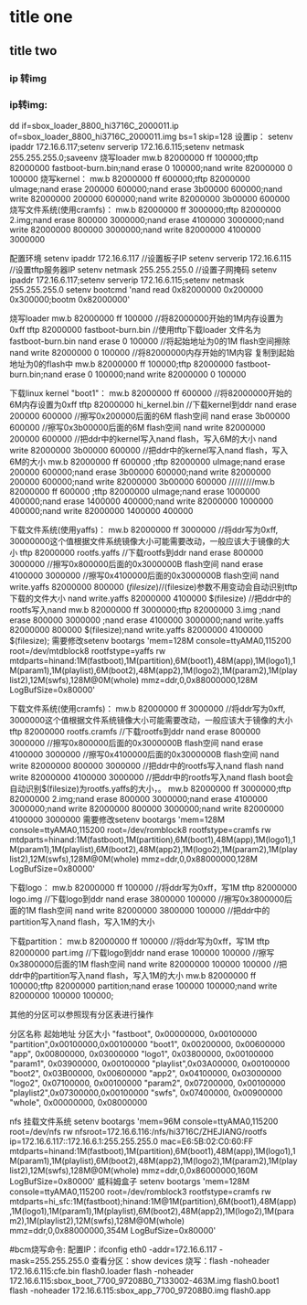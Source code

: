 


# title one


## title two

### ip 转img


### ip转img:
dd if=sbox_loader_8800_hi3716C_2000011.ip of=sbox_loader_8800_hi3716C_2000011.img bs=1 skip=128
设置ip：
setenv ipaddr 172.16.6.117;setenv serverip 172.16.6.115;setenv netmask 255.255.255.0;saveenv
烧写loader
mw.b 82000000 ff 100000;tftp 82000000 fastboot-burn.bin;nand erase 0 100000;nand write 82000000 0 100000
烧写kernel：
mw.b 82000000 ff 600000;tftp 82000000 uImage;nand erase 200000 600000;nand erase 3b00000 600000;nand write 82000000 200000 600000;nand write 82000000 3b00000 600000
烧写文件系统(使用cramfs)：
mw.b 82000000 ff 3000000;tftp 82000000 2.img;nand erase 800000 3000000;nand erase 4100000 3000000;nand write 82000000 800000 3000000;nand write 82000000 4100000 3000000

配置环境
setenv ipaddr 172.16.6.117               //设置板子IP
setenv serverip 172.16.6.115               //设置tftp服务器IP
setenv netmask 255.255.255.0          //设置子网掩码
setenv ipaddr 172.16.6.117;setenv serverip 172.16.6.115;setenv netmask 255.255.255.0
setenv bootcmd 'nand read 0x82000000 0x200000 0x300000;bootm 0x82000000'

烧写loader
mw.b 82000000 ff 100000                //将82000000开始的1M内存设置为0xff
tftp 82000000 fastboot-burn.bin      //使用tftp下载loader 文件名为 fastboot-burn.bin
nand erase 0 100000                     //将起始地址为0的1M flash空间擦除
nand write 82000000 0 100000           //将82000000内存开始的1M内容 复制到起始地址为0的flash中
mw.b 82000000 ff 100000;tftp 82000000 fastboot-burn.bin;nand erase 0 100000;nand write 82000000 0 100000

下载linux kernel "boot1"：
mw.b 82000000 ff 600000                    //将82000000开始的6M内存设置为0xff
tftp 82000000 hi_kernel.bin           //下载kernel到ddr
nand erase 200000 600000                //擦写0x200000后面的6M flash空间
nand erase 3b00000 600000                //擦写0x3b00000后面的6M flash空间
nand write 82000000 200000 600000      //把ddr中的kernel写入nand flash，写入6M的大小
nand write 82000000 3b00000 600000     //把ddr中的kernel写入nand flash，写入6M的大小
mw.b 82000000 ff 600000     ;tftp 82000000 uImage;nand erase 200000 600000;nand erase 3b00000 600000;nand write 82000000 200000 600000;nand write 82000000 3b00000 600000
/////////mw.b 82000000 ff 600000     ;tftp 82000000 uImage;nand erase 1000000 400000;nand erase 1400000 400000;nand write 82000000 1000000 400000;nand write 82000000 1400000 400000

下载文件系统(使用yaffs)：
mw.b 82000000 ff 3000000               //将ddr写为0xff, 30000000这个值根据文件系统镜像大小可能需要改动，一般应该大于镜像的大小
tftp 82000000 rootfs.yaffs                //下载rootfs到ddr
nand erase 800000 3000000                //擦写0x800000后面的0x3000000B flash空间
nand erase 4100000 3000000                //擦写0x4100000后面的0x3000000B flash空间
nand write.yaffs 82000000 800000 $(filesize)     //$(filesize)参数不用变动会自动识别tftp下载的文件大小
nand write.yaffs 82000000 4100000 $(filesize)      //把ddr中的rootfs写入nand
mw.b 82000000 ff 3000000;tftp 82000000 3.img ;nand erase 800000 3000000 ;nand erase 4100000 3000000;nand write.yaffs 82000000 800000 $(filesize);nand write.yaffs 82000000 4100000 $(filesize);
需要修改setenv bootargs 'mem=128M console=ttyAMA0,115200  root=/dev/mtdblock8 rootfstype=yaffs rw  mtdparts=hinand:1M(fastboot),1M(partition),6M(boot1),48M(app),1M(logo1),1M(param1),1M(playlist),6M(boot2),48M(app2),1M(logo2),1M(param2),1M(playlist2),12M(swfs),128M@0M(whole) mmz=ddr,0,0x88000000,128M LogBufSize=0x80000'

下载文件系统(使用cramfs)：
mw.b 82000000 ff 3000000               //将ddr写为0xff, 3000000这个值根据文件系统镜像大小可能需要改动，一般应该大于镜像的大小
tftp 82000000 rootfs.cramfs           //下载rootfs到ddr
nand erase 800000 3000000                //擦写0x800000后面的0x3000000B flash空间
nand erase 4100000 3000000                //擦写0x4100000后面的0x3000000B flash空间
nand write 82000000 800000 3000000     //把ddr中的rootfs写入nand flash
nand write 82000000 4100000 3000000 //把ddr中的rootfs写入nand flash
boot会自动识别$(filesize)为rootfs.yaffs的大小，。
mw.b 82000000 ff 3000000;tftp 82000000 2.img;nand erase 800000 3000000;nand erase 4100000 3000000;nand write 82000000 800000 3000000;nand write 82000000 4100000 3000000
需要修改setenv bootargs 'mem=128M console=ttyAMA0,115200  root=/dev/romblock8 rootfstype=cramfs rw  mtdparts=hinand:1M(fastboot),1M(partition),6M(boot1),48M(app),1M(logo1),1M(param1),1M(playlist),6M(boot2),48M(app2),1M(logo2),1M(param2),1M(playlist2),12M(swfs),128M@0M(whole) mmz=ddr,0,0x88000000,128M LogBufSize=0x80000'

下载logo：
mw.b 82000000 ff 100000 //将ddr写为0xff，写1M
tftp 82000000 logo.img //下载logo到ddr
nand erase 3800000 100000 //擦写0x3800000后面的1M flash空间
nand write 82000000 3800000 100000 //把ddr中的partition写入nand flash，写入1M的大小

下载partition：
mw.b 82000000 ff 100000 //将ddr写为0xff，写1M
tftp 82000000 part.img //下载logo到ddr
nand erase 100000 100000 //擦写0x3800000后面的1M flash空间
nand write 82000000 100000 100000 //把ddr中的partition写入nand flash，写入1M的大小
mw.b 82000000 ff 100000;tftp 82000000 partition;nand erase 100000 100000;nand write 82000000 100000 100000;

其他的分区可以参照现有分区表进行操作

分区名称     起始地址     分区大小
"fastboot", 0x00000000, 0x00100000
"partition",0x00100000,0x00100000
"boot1", 0x00200000, 0x00600000
"app", 0x00800000, 0x03000000
"logo1", 0x03800000, 0x00100000
"param1", 0x03900000, 0x00100000
"playlist",0x03A00000, 0x00100000
"boot2", 0x03B00000, 0x00600000
"app2", 0x04100000, 0x03000000
"logo2", 0x07100000, 0x00100000
"param2", 0x07200000, 0x00100000
"playlist2",0x07300000,0x00100000
"swfs", 0x07400000, 0x00900000
"whole", 0x00000000, 0x08000000

nfs 挂载文件系统
setenv bootargs 'mem=96M console=ttyAMA0,115200  root=/dev/nfs rw nfsroot=172.16.6.116:/nfs/hi3716C/ZHEJIANG/rootfs ip=172.16.6.117::172.16.6.1:255.255.255.0 mac=E6:5B:02:C0:60:FF mtdparts=hinand:1M(fastboot),1M(partition),6M(boot1),48M(app),1M(logo1),1M(param1),1M(playlist),6M(boot2),48M(app2),1M(logo2),1M(param2),1M(playlist2),12M(swfs),128M@0M(whole) mmz=ddr,0,0x86000000,160M LogBufSize=0x80000'
威科姆盒子
setenv bootargs 'mem=128M console=ttyAMA0,115200  root=/dev/romblock3 rootfstype=cramfs rw  mtdparts=hi_sfc:1M(fastboot);hinand:1M@1M(partition),6M(boot1),48M(app),1M(logo1),1M(param1),1M(playlist),6M(boot2),48M(app2),1M(logo2),1M(param2),1M(playlist2),12M(swfs),128M@0M(whole) mmz=ddr,0,0x88000000,354M LogBufSize=0x80000'


#bcm烧写命令:
配置IP：ifconfig eth0 -addr=172.16.6.117 -mask=255.255.255.0
查看分区：show devices
烧写：flash -noheader 172.16.6.115:cfe.bin flash0.loader
      flash -noheader 172.16.6.115:sbox_boot_7700_97208B0_7133002-463M.img flash0.boot1
      flash -noheader 172.16.6.115:sbox_app_7700_97208B0.img flash0.app
